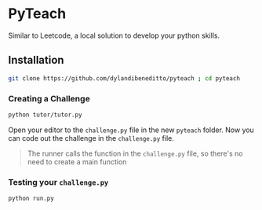 # PyTeach 

Similar to Leetcode, a local solution to develop your python skills.

## Installation

```bash
git clone https://github.com/dylandibeneditto/pyteach ; cd pyteach
```

### Creating a Challenge

```bash
python tutor/tutor.py
```

Open your editor to the `challenge.py` file in the new `pyteach` folder.
Now you can code out the challenge in the `challenge.py` file.

> The runner calls the function in the `challenge.py` file, so there's no need to create a main function

### Testing your `challenge.py`

```bash
python run.py
```
